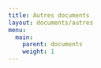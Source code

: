 ```yaml
---
title: Autres documents
layout: documents/autres
menu:
  main:
    parent: documents
    weight: 1
---
```

